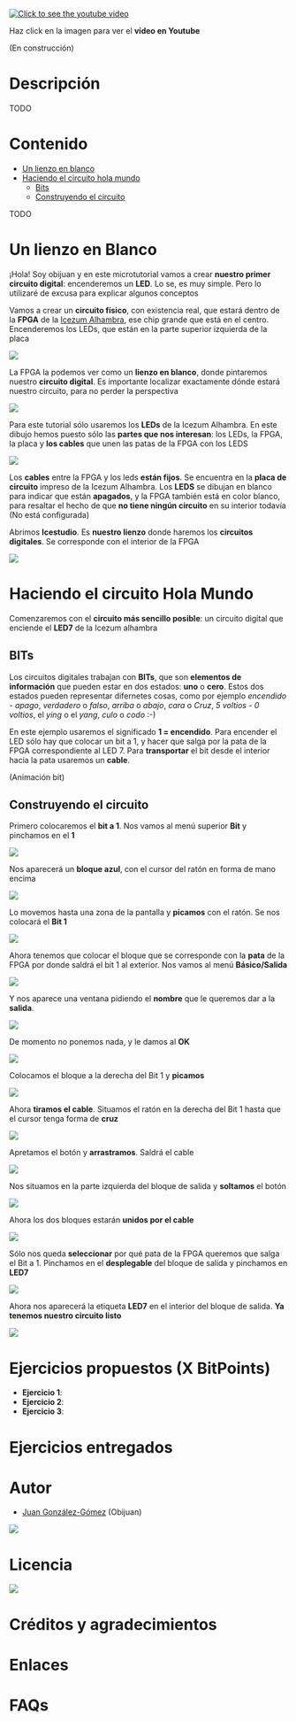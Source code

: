 [![Click to see the youtube video](http://img.youtube.com/vi//0.jpg)]()

Haz click en la imagen para ver el **vídeo en Youtube**

(En construcción)

# Descripción

TODO

# Contenido

* [Un lienzo en blanco](https://github.com/Obijuan/digital-electronics-with-open-FPGAs-tutorial/wiki/V%C3%ADdeo-4:-Mi-primer-circuito.-Encendiendo-un-led#un-lienzo-en-blanco)
* [Haciendo el circuito hola mundo](https://github.com/Obijuan/digital-electronics-with-open-FPGAs-tutorial/wiki/V%C3%ADdeo-4:-Mi-primer-circuito.-Encendiendo-un-led#haciendo-el-circuito-hola-mundo)
  * [Bits](https://github.com/Obijuan/digital-electronics-with-open-FPGAs-tutorial/wiki/V%C3%ADdeo-4:-Mi-primer-circuito.-Encendiendo-un-led#bits)
  * [Construyendo el circuito](https://github.com/Obijuan/digital-electronics-with-open-FPGAs-tutorial/wiki/V%C3%ADdeo-4:-Mi-primer-circuito.-Encendiendo-un-led#construyendo-el-circuito)

TODO


# Un lienzo en Blanco

¡Hola! Soy obijuan y en este microtutorial vamos a crear **nuestro primer circuito digital**: encenderemos un **LED**. Lo se, es muy simple. Pero lo utilizaré de excusa para explicar algunos conceptos

Vamos a crear un **circuito físico**, con existencia real, que estará dentro de la **FPGA** de la [Icezum Alhambra](https://github.com/FPGAwars/icezum/wiki), ese chip grande que está en el centro. Encenderemos los LEDs, que están en la parte superior izquierda de la placa

![](https://github.com/Obijuan/digital-electronics-with-open-FPGAs-tutorial/raw/master/wiki/Tutorial-04/Alhambra-01.png)

La FPGA la podemos ver como un **lienzo en blanco**, donde pintaremos nuestro **circuito digital**. Es importante localizar exactamente dónde estará nuestro circuito, para no perder la perspectiva

![](https://github.com/Obijuan/digital-electronics-with-open-FPGAs-tutorial/raw/master/wiki/Tutorial-04/Alhambra-02.png)

Para este tutorial sólo usaremos los **LEDs** de la Icezum Alhambra. En este dibujo hemos puesto sólo las **partes que nos interesan**: los LEDs, la FPGA, la placa y **los cables** que unen las patas de la FPGA con los LEDS

![](https://github.com/Obijuan/digital-electronics-with-open-FPGAs-tutorial/raw/master/wiki/Tutorial-04/Alhambra-03.png)

Los **cables** entre la FPGA y los leds **están fijos**. Se encuentra en la **placa de circuito** impreso de la Icezum Alhambra. Los **LEDS** se dibujan en blanco para indicar que están **apagados**, y la FPGA también está en color blanco, para resaltar el hecho de que **no tiene ningún circuito** en su interior todavía (No está configurada)

Abrimos **Icestudio**. Es **nuestro lienzo** donde haremos los **circuitos digitales**. Se corresponde con el interior de la FPGA

![](https://github.com/Obijuan/digital-electronics-with-open-FPGAs-tutorial/raw/master/wiki/Tutorial-04/Alhambra-05.png)

# Haciendo el circuito Hola Mundo

Comenzaremos con el **circuito más sencillo posible**: un circuito digital que enciende el **LED7** de la Icezum alhambra

## BITs

Los circuitos digitales trabajan con **BITs**, que son **elementos de información** que pueden estar en dos estados: **uno** o **cero**. Estos dos estados pueden representar difernetes cosas, como por ejemplo *encendido* - *apago*, *verdadero* o *falso*, *arriba* o *abajo*, *cara* o *Cruz*, *5 voltios* - *0 voltios*, el *ying* o el *yang*, *culo* o *codo* :-)

En este ejemplo usaremos el significado **1 = encendido**. Para encender el LED sólo hay que colocar un bit a 1, y hacer que salga por la pata de la FPGA correspondiente al LED 7. Para **transportar** el bit desde el interior hacia la pata usaremos un **cable**.

(Animación bit)

## Construyendo el circuito

Primero colocaremos el **bit a 1**. Nos vamos al menú superior **Bit** y pinchamos en el **1**

![](https://github.com/Obijuan/digital-electronics-with-open-FPGAs-tutorial/raw/master/wiki/Tutorial-04/ledon-01.png)

Nos aparecerá un **bloque azul**, con el cursor del ratón en forma de mano encima

![](https://github.com/Obijuan/digital-electronics-with-open-FPGAs-tutorial/raw/master/wiki/Tutorial-04/ledon-02.png)

Lo movemos hasta una zona de la pantalla y **picamos** con el ratón. Se nos colocará el **Bit 1**

![](https://github.com/Obijuan/digital-electronics-with-open-FPGAs-tutorial/raw/master/wiki/Tutorial-04/ledon-03.png)

Ahora tenemos que colocar el bloque que se corresponde con la **pata** de la FPGA por donde saldrá el bit 1 al exterior. Nos vamos al menú **Básico/Salida**

![](https://github.com/Obijuan/digital-electronics-with-open-FPGAs-tutorial/raw/master/wiki/Tutorial-04/ledon-04.png)

Y nos aparece una ventana pidiendo el **nombre** que le queremos dar a la **salida**.

![](https://github.com/Obijuan/digital-electronics-with-open-FPGAs-tutorial/raw/master/wiki/Tutorial-04/ledon-05.png)

De momento no ponemos nada, y le damos al **OK**

![](https://github.com/Obijuan/digital-electronics-with-open-FPGAs-tutorial/raw/master/wiki/Tutorial-04/ledon-06.png)

Colocamos el bloque a la derecha del Bit 1 y **picamos**

![](https://github.com/Obijuan/digital-electronics-with-open-FPGAs-tutorial/raw/master/wiki/Tutorial-04/ledon-07.png)

Ahora **tiramos el cable**. Situamos el ratón en la derecha del Bit 1 hasta que el cursor tenga forma de **cruz**

![](https://github.com/Obijuan/digital-electronics-with-open-FPGAs-tutorial/raw/master/wiki/Tutorial-04/ledon-08.png)

Apretamos el botón y **arrastramos**. Saldrá el cable

![](https://github.com/Obijuan/digital-electronics-with-open-FPGAs-tutorial/raw/master/wiki/Tutorial-04/ledon-09.png)

Nos situamos en la parte izquierda del bloque de salida y **soltamos** el botón

![](https://github.com/Obijuan/digital-electronics-with-open-FPGAs-tutorial/raw/master/wiki/Tutorial-04/ledon-10.png)

Ahora los dos bloques estarán **unidos por el cable**

![](https://github.com/Obijuan/digital-electronics-with-open-FPGAs-tutorial/raw/master/wiki/Tutorial-04/ledon-11.png)

Sólo nos queda **seleccionar** por qué pata de la FPGA queremos que salga el Bit a 1. Pinchamos en el **desplegable** del bloque de salida y pinchamos en **LED7**

![](https://github.com/Obijuan/digital-electronics-with-open-FPGAs-tutorial/raw/master/wiki/Tutorial-04/ledon-12.png)

Ahora nos aparecerá la etiqueta **LED7** en el interior del bloque de salida. **Ya tenemos nuestro circuito listo**

![](https://github.com/Obijuan/digital-electronics-with-open-FPGAs-tutorial/raw/master/wiki/Tutorial-04/ledon-13.png)


# Ejercicios propuestos (X BitPoints)

* **Ejercicio 1**: 
* **Ejercicio 2**: 
* **Ejercicio 3**: 



# Ejercicios entregados

# Autor

* [Juan González-Gómez](https://github.com/Obijuan) (Obijuan)

![](https://github.com/Obijuan/digital-electronics-with-open-FPGAs-tutorial/raw/master/wiki/portada/logos-urjc-gsyc-peloto-jderobot.png)

# Licencia

![](https://github.com/Obijuan/digital-electronics-with-open-FPGAs-tutorial/raw/master/wiki/portada/attribution-share-alike-creative-commons-license.png)

# Créditos y agradecimientos

# Enlaces

# FAQs



